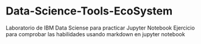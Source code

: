 # Data-Science-Tools-EcoSystem
Laboratorio de IBM Data Sciense para practicar Jupyter Notebook
Ejercicio para comprobar las habilidades usando markdown en jupyter notebook
